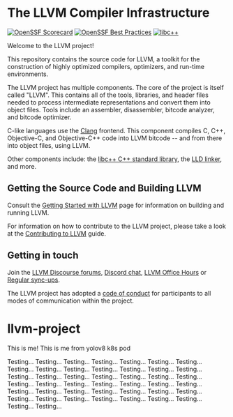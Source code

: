 # The LLVM Compiler Infrastructure

[![OpenSSF Scorecard](https://api.securityscorecards.dev/projects/github.com/llvm/llvm-project/badge)](https://securityscorecards.dev/viewer/?uri=github.com/llvm/llvm-project)
[![OpenSSF Best Practices](https://www.bestpractices.dev/projects/8273/badge)](https://www.bestpractices.dev/projects/8273)
[![libc++](https://github.com/llvm/llvm-project/actions/workflows/libcxx-build-and-test.yaml/badge.svg?branch=main&event=schedule)](https://github.com/llvm/llvm-project/actions/workflows/libcxx-build-and-test.yaml?query=event%3Aschedule)

Welcome to the LLVM project!

This repository contains the source code for LLVM, a toolkit for the
construction of highly optimized compilers, optimizers, and run-time
environments.

The LLVM project has multiple components. The core of the project is
itself called "LLVM". This contains all of the tools, libraries, and header
files needed to process intermediate representations and convert them into
object files. Tools include an assembler, disassembler, bitcode analyzer, and
bitcode optimizer.

C-like languages use the [Clang](https://clang.llvm.org/) frontend. This
component compiles C, C++, Objective-C, and Objective-C++ code into LLVM bitcode
-- and from there into object files, using LLVM.

Other components include:
the [libc++ C++ standard library](https://libcxx.llvm.org),
the [LLD linker](https://lld.llvm.org), and more.

## Getting the Source Code and Building LLVM

Consult the
[Getting Started with LLVM](https://llvm.org/docs/GettingStarted.html#getting-the-source-code-and-building-llvm)
page for information on building and running LLVM.

For information on how to contribute to the LLVM project, please take a look at
the [Contributing to LLVM](https://llvm.org/docs/Contributing.html) guide.

## Getting in touch

Join the [LLVM Discourse forums](https://discourse.llvm.org/), [Discord
chat](https://discord.gg/xS7Z362),
[LLVM Office Hours](https://llvm.org/docs/GettingInvolved.html#office-hours) or
[Regular sync-ups](https://llvm.org/docs/GettingInvolved.html#online-sync-ups).

The LLVM project has adopted a [code of conduct](https://llvm.org/docs/CodeOfConduct.html) for
participants to all modes of communication within the project.
# llvm-project
This is me!
This is me from yolov8 k8s pod

Testing... 
Testing... 
Testing... 
Testing... 
Testing... 
Testing... 
Testing... 
Testing... 
Testing... 
Testing... 
Testing... 
Testing... 
Testing... 
Testing... 
Testing... 
Testing... 
Testing... 
Testing... 
Testing... 
Testing... 
Testing... 
Testing... 
Testing... 
Testing... 
Testing... 
Testing... 
Testing... 
Testing... 
Testing... 
Testing... 
Testing... 
Testing... 
Testing... 
Testing... 
Testing... 
Testing... 
Testing... 
Testing... 
Testing... 
Testing... 
Testing... 
Testing... 
Testing... 
Testing... 
